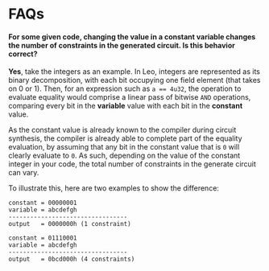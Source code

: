 <!--
    Thank you for submitting the PR! We appreciate you spending the time to work on these changes.

    Help us understand your motivation by explaining why you decided to make this change.

    Happy contributing!
-->
# FAQs

#### For some given code, changing the value in a constant variable changes the number of constraints in the generated circuit. Is this behavior correct?

**Yes**, take the integers as an example. In Leo, integers are represented as its binary decomposition,
with each bit occupying one field element (that takes on 0 or 1). Then, for an expression such as `a == 4u32`, the operation to evaluate equality
would comprise a linear pass of bitwise `AND` operations, comparing every bit in the **variable** value with each bit in the **constant** value.

As the constant value is already known to the compiler during circuit synthesis, the compiler is already able to complete part of the equality evaluation,
by assuming that any bit in the constant value that is `0` will clearly evaluate to `0`. As such, depending on the value of the constant integer in your code,
the total number of constraints in the generate circuit can vary.

To illustrate this, here are two examples to show the difference:
```
constant = 00000001
variable = abcdefgh
---------------------------------
output   = 0000000h (1 constraint)
```

```
constant = 01110001
variable = abcdefgh
---------------------------------
output   = 0bcd000h (4 constraints)
```
